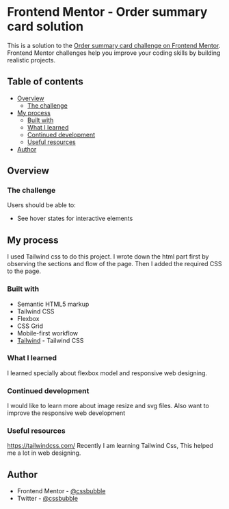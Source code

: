 # Frontend Mentor - Order summary card solution

This is a solution to the [Order summary card challenge on Frontend Mentor](https://www.frontendmentor.io/challenges/order-summary-component-QlPmajDUj). Frontend Mentor challenges help you improve your coding skills by building realistic projects. 

## Table of contents

- [Overview](#overview)
  - [The challenge](#the-challenge)
- [My process](#my-process)
  - [Built with](#built-with)
  - [What I learned](#what-i-learned)
  - [Continued development](#continued-development)
  - [Useful resources](#useful-resources)
- [Author](#author)




## Overview

### The challenge

Users should be able to:

- See hover states for interactive elements


## My process

I used Tailwind css to do this project. I wrote down the html part first by observing the sections and flow of the page. Then I added the required CSS to the page.

### Built with

- Semantic HTML5 markup
- Tailwind CSS
- Flexbox
- CSS Grid
- Mobile-first workflow
- [Tailwind](https://tailwindcss.com/) - Tailwind CSS


### What I learned

I learned specially about flexbox model and responsive web designing.

### Continued development

I would like to learn more about image resize and svg files. Also want to  improve the responsive web development


### Useful resources

https://tailwindcss.com/ Recently I am learning Tailwind Css, This helped me a lot in web designing.

## Author

- Frontend Mentor - [@cssbubble](https://www.frontendmentor.io/profile/cssbubble)
- Twitter - [@cssbubble](https://www.twitter.com/cssbubble)



